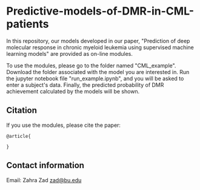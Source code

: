 # Predictive-models-of-DMR-in-CML-patients



In this repository, our models developed in our paper,  "Prediction of deep molecular response in chronic myeloid leukemia using supervised machine learning models" are provided as on-line modules. 

To use the modules, please go to the folder named "CML_example". Download the folder associated with the model you are interested in. Run the jupyter notebook file "run_example.ipynb", and you will be asked to enter a subject's data. Finally, the predicted probability of DMR achievement calculated by the models will be shown.

## Citation

If you use the modules, please cite the paper: 

```text
@article{

}
```

## Contact information

Email: Zahra Zad zad@bu.edu
